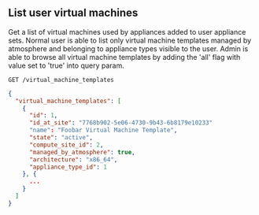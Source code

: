 ## List user virtual machines

Get a list of virtual machines used by appliances added to user appliance sets. Normal user is able to list only virtual machine templates managed by atmosphere and belonging to appliance types visible to the user. Admin is able to browse all virtual machine templates by adding the 'all' flag with value set to 'true' into query param.

```
GET /virtual_machine_templates
```

```json
{
  "virtual_machine_templates": [
    {
      "id": 1,
      "id_at_site": "7768b902-5e06-4730-9b43-6b8179e10233"
      "name": "Foobar Virtual Machine Template",
      "state": "active",
      "compute_site_id": 2,
      "managed_by_atmosphere": true,
      "architecture": "x86_64",
      "appliance_type_id": 1
    }, {
      ...
    }
  ]
}
```